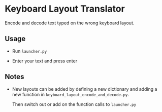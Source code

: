 # Keyboard Layout Translator

Encode and decode text typed on the wrong keyboard layout.

## Usage

- Run `launcher.py`

- Enter your text and press enter

## Notes

- New layouts can be added by defining a new dictionary and adding a new function in `keyboard_layout_encode_and_decode.py`.

    Then switch out or add on the function calls to `launcher.py`